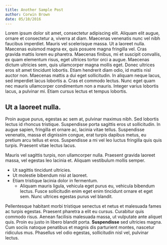 ```yaml
---
title: Another Sample Post
author: Corwin Brown
date: 05/10/2016
---
```


Lorem ipsum dolor sit amet, consectetur adipiscing elit. Aliquam elit augue, ornare et consectetur a, viverra at diam. Maecenas venenatis nunc vel nibh faucibus imperdiet. Mauris vel scelerisque massa. Ut a laoreet nulla. Maecenas euismod magna ex, quis posuere magna fringilla vel. Cras gravida mattis lorem eu pharetra. Maecenas finibus, mi et suscipit convallis, ex quam elementum risus, eget ultrices tortor orci a augue. Maecenas dictum ultricies sem, quis ullamcorper magna mollis eget. Donec ultrices eros sit amet tincidunt lobortis. Etiam hendrerit diam odio, id mattis nisl auctor non. Maecenas mattis a dui eget sollicitudin. In aliquam neque lacus, sed imperdiet lacus lobortis a. Cras et commodo lectus. Nunc eget quam nec mauris ullamcorper condimentum non a mauris. Integer varius lobortis lacus, a pulvinar mi. Etiam cursus lectus et tempus lobortis.

##  Ut a laoreet nulla.

Proin augue purus, egestas ac sem at, pulvinar maximus nibh. Sed lobortis lectus id rhoncus tristique. Suspendisse porta sagittis eros ut sollicitudin. In augue sapien, fringilla et ornare ac, lacinia vitae tellus. Suspendisse venenatis, massa et dignissim congue, erat turpis dapibus metus, eu pretium arcu tellus et eros. Suspendisse a mi vel leo luctus fringilla quis quis turpis. Praesent vitae lectus lacus.

Mauris vel sagittis turpis, non ullamcorper nulla. Praesent gravida laoreet massa, vel egestas leo lacinia et. Aliquam vestibulum mollis semper.

* Ut sagittis tincidunt ultricies.
* Ut molestie bibendum nisi at laoreet.
* Etiam tristique lacinia dolor in fermentum.
    * Aliquam mauris ligula, vehicula eget purus eu, vehicula bibendum lectus. Fusce sollicitudin enim eget enim tincidunt ornare et eget sem. Nunc ultrices egestas purus vel blandit.

Pellentesque habitant morbi tristique senectus et netus et malesuada fames ac turpis egestas. Praesent pharetra a elit eu cursus. Curabitur quis commodo risus. Aenean facilisis malesuada massa, ut vulputate ante aliquet quis. Proin eu justo in libero blandit porta. **Suspendisse** sed ultricies magna. Cum sociis natoque penatibus et magnis dis parturient montes, nascetur ridiculus mus. Phasellus vel odio egestas, sollicitudin nisl vel, pulvinar lectus.

